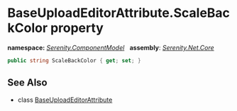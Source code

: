 # BaseUploadEditorAttribute.ScaleBackColor property
**namespace:** *[Serenity.ComponentModel](../../README.md#serenity.componentmodel-namespace)*   **assembly**: *[Serenity.Net.Core](../../README.md)*

```csharp
public string ScaleBackColor { get; set; }
```

## See Also

* class [BaseUploadEditorAttribute](../BaseUploadEditorAttribute.md)